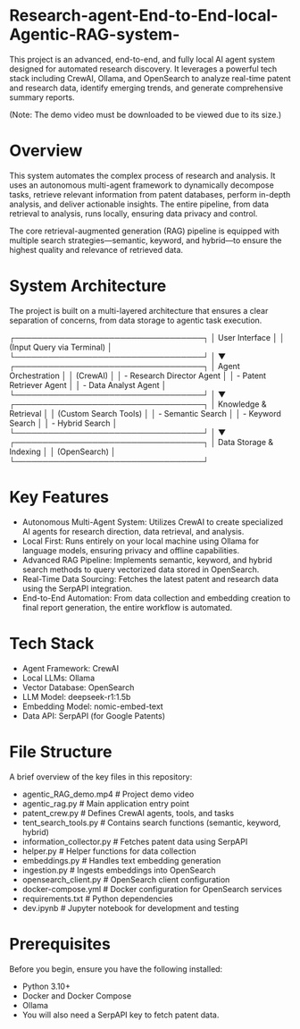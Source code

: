 # Research-agent-End-to-End-local-Agentic-RAG-system-
This project is an advanced, end-to-end, and fully local AI agent system designed for automated research discovery. It leverages a powerful tech stack including CrewAI, Ollama, and OpenSearch to analyze real-time patent and research data, identify emerging trends, and generate comprehensive summary reports.

(Note: The demo video must be downloaded to be viewed due to its size.)

# Overview
This system automates the complex process of research and analysis. It uses an autonomous multi-agent framework to dynamically decompose tasks, retrieve relevant information from patent databases, perform in-depth analysis, and deliver actionable insights. The entire pipeline, from data retrieval to analysis, runs locally, ensuring data privacy and control.

The core retrieval-augmented generation (RAG) pipeline is equipped with multiple search strategies—semantic, keyword, and hybrid—to ensure the highest quality and relevance of retrieved data.

# System Architecture
The project is built on a multi-layered architecture that ensures a clear separation of concerns, from data storage to agentic task execution.

┌──────────────────────────────────┐
│          User Interface          │
│ (Input Query via Terminal)       │
└──────────────────────────────────┘
                 │
                 ▼
┌──────────────────────────────────┐
│      Agent Orchestration         │
│             (CrewAI)             │
│   - Research Director Agent      │
│   - Patent Retriever Agent       │
│   - Data Analyst Agent           │
└──────────────────────────────────┘
                 │
                 ▼
┌──────────────────────────────────┐
│      Knowledge & Retrieval       │
│     (Custom Search Tools)        │
│   - Semantic Search              │
│   - Keyword Search               │
│   - Hybrid Search                │
└──────────────────────────────────┘
                 │
                 ▼
┌──────────────────────────────────┐
│      Data Storage & Indexing     │
│           (OpenSearch)           │
└──────────────────────────────────┘


# Key Features
- Autonomous Multi-Agent System: Utilizes CrewAI to create specialized AI agents for research direction, data retrieval, and analysis.
- Local First: Runs entirely on your local machine using Ollama for language models, ensuring privacy and offline capabilities.
- Advanced RAG Pipeline: Implements semantic, keyword, and hybrid search methods to query vectorized data stored in OpenSearch.
- Real-Time Data Sourcing: Fetches the latest patent and research data using the SerpAPI integration.
- End-to-End Automation: From data collection and embedding creation to final report generation, the entire workflow is automated.

# Tech Stack
- Agent Framework: CrewAI
- Local LLMs: Ollama
- Vector Database: OpenSearch
- LLM Model: deepseek-r1:1.5b
- Embedding Model: nomic-embed-text
- Data API: SerpAPI (for Google Patents)

# File Structure
A brief overview of the key files in this repository:
- agentic_RAG_demo.mp4                 # Project demo video
- agentic_rag.py              # Main application entry point
- patent_crew.py              # Defines CrewAI agents, tools, and tasks
- tent_search_tools.py        # Contains search functions (semantic, keyword, hybrid)
- information_collector.py    # Fetches patent data using SerpAPI
- helper.py                   # Helper functions for data collection
- embeddings.py               # Handles text embedding generation
- ingestion.py                # Ingests embeddings into OpenSearch
- opensearch_client.py        # OpenSearch client configuration
- docker-compose.yml          # Docker configuration for OpenSearch services
- requirements.txt            # Python dependencies
- dev.ipynb                   # Jupyter notebook for development and testing


# Prerequisites
Before you begin, ensure you have the following installed:
- Python 3.10+
- Docker and Docker Compose
- Ollama
- You will also need a SerpAPI key to fetch patent data.

